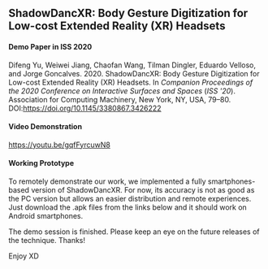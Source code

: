 ## ShadowDancXR: Body Gesture Digitization for Low-cost Extended Reality (XR) Headsets

#### Demo Paper in ISS 2020
Difeng Yu, Weiwei Jiang, Chaofan Wang, Tilman Dingler, Eduardo Velloso, and Jorge Goncalves. 2020. ShadowDancXR: Body Gesture Digitization for Low-cost Extended Reality (XR) Headsets. In *Companion Proceedings of the 2020 Conference on Interactive Surfaces and Spaces* (*ISS '20*). Association for Computing Machinery, New York, NY, USA, 79–80. DOI:https://doi.org/10.1145/3380867.3426222

#### Video Demonstration
https://youtu.be/gqfFyrcuwN8

#### Working Prototype
To remotely demonstrate our work, we implemented a fully smartphones-based version of ShadowDancXR. For now, its accuracy is not as good as the PC version but allows an easier distribution and remote experiences. Just download the .apk files from the links below and it should work on Android smartphones.

The demo session is finished. Please keep an eye on the future releases of the technique. Thanks!

Enjoy XD
